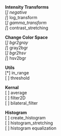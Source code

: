**Intensity Transforms**  
[*] negative  
[*] log_transform  
[*] gamma_transform  
[*] contrast_stretching  

**Change Color Space**  
[*] bgr2gray  
[*] gray2bgr  
[*] bgr2hsv  
[*] hsv2bgr  

**Utils**  
[*] in_range  
[ ] threshold

**Kernal**  
[ ] average  
[ ] filter2D  
[ ] bilateral_filter  

**Histogram**  
[ ] create_histogram  
[ ] histogram_stretching  
[ ] histogram equalization  

